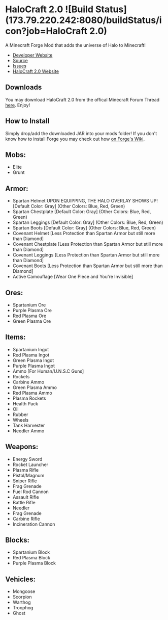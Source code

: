 HaloCraft 2.0 ![Build Status](173.79.220.242:8080/buildStatus/icon?job=HaloCraft 2.0)
=============
A Minecraft Forge Mod that adds the universe of Halo to Minecraft!

* [Developer Website]
* [Source]
* [Issues]
* [HaloCraft 2.0 Website]

## Downloads

You may download HaloCraft 2.0 from the offical Minecraft Forum Thread [here]. Enjoy!

## How to Install

Simply drop/add the downloaded JAR into your mods folder! If you don't know how to install Forge you may check out how [on Forge's Wiki].

## Mobs:
* Elite
* Grunt

## Armor:
* Spartan Helmet UPON EQUIPPING, THE HALO OVERLAY SHOWS UP! [Default Color: Gray] (Other Colors: Blue, Red, Green)
* Spartan Chestplate [Default Color: Gray] (Other Colors: Blue, Red, Green)
* Spartan Leggings [Default Color: Gray] (Other Colors: Blue, Red, Green)
* Spartan Boots [Default Color: Gray] (Other Colors: Blue, Red, Green)
* Covenant Helmet [Less Protection than Spartan Armor but still more than Diamond]
* Covenant Chestplate [Less Protection than Spartan Armor but still more than Diamond]
* Covenant Leggings [Less Protection than Spartan Armor but still more than Diamond]
* Covenant Boots [Less Protection than Spartan Armor but still more than Diamond]
* Active Camouflage [Wear One Piece and You're Invisible]

## Ores:
* Spartanium Ore
* Purple Plasma Ore
* Red Plasma Ore
* Green Plasma Ore

## Items:
* Spartanium Ingot
* Red Plasma Ingot
* Green Plasma Ingot
* Purple Plasma Ingot
* Ammo [For Human/U.N.S.C Guns]
* Rockets
* Carbine Ammo
* Green Plasma Ammo
* Red Plasma Ammo
* Plasma Rockets
* Health Pack
* Oil
* Rubber
* Wheels
* Tank Harvester
* Needler Ammo

## Weapons:
* Energy Sword
* Rocket Launcher
* Plasma Rifle
* Pistol/Magnum
* Sniper Rifle
* Frag Grenade
* Fuel Rod Cannon
* Assault Rifle
* Battle Rifle
* Needler
* Frag Grenade
* Carbine Rifle
* Incineration Cannon

## Blocks:
* Spartanium Block
* Red Plasma Block
* Purple Plasma Block

## Vehicles:
* Mongoose
* Scorpion
* Warthog
* Troophog
* Ghost

[Developer Website]: http://negafinity.com
[Issues]: https://github.com/hsyyid/HaloMod/issues
[HaloCraft 2.0 Website]: http://halocraft.us
[Source]: https://github.com/hsyyid/HaloMod
[here]: http://www.minecraftforum.net/forums/mapping-and-modding/minecraft-mods/2368535-halocraft-2-0-v1-3-mod-for-minecraft-1-8
[on Forge's Wiki]: http://www.minecraftforge.net/wiki/Installation/Universal